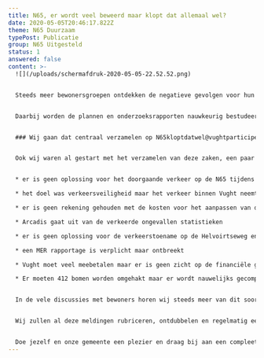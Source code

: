```yaml
---
title: N65, er wordt veel beweerd maar klopt dat allemaal wel?
date: 2020-05-05T20:46:17.822Z
theme: N65 Duurzaam
typePost: Publicatie
group: N65 Uitgesteld
status: 1
answered: false
content: >-
  ![](/uploads/schermafdruk-2020-05-05-22.52.52.png)


  Steeds meer bewonersgroepen ontdekken de negatieve gevolgen voor hun leefomgeving door de reconstructie van de N65.


  Daarbij worden de plannen en onderzoeksrapporten nauwkeurig bestudeerd en worden steeds meer zaken ontdekt die onvolledig zijn, onjuist of in tegenspraak met gemaakte afspraken en verwachtingen. Tevens bereiden een aantal groepen bezwaarprocedures voor en zijn al begonnen met het verzamelen van deze ongerijmdheden.


  ### Wij gaan dat centraal verzamelen op N65kloptdatwel@vughtparticipeert.nl


  Ook wij waren al gestart met het verzamelen van deze zaken, een paar voorbeelden:


  * er is geen oplossing voor het doorgaande verkeer op de N65 tijdens de bouwfase

  * het doel was verkeersveiligheid maar het verkeer binnen Vught neemt enorm toe

  * er is geen rekening gehouden met de kosten voor het aanpassen van de wegen in het dorp

  * Arcadis gaat uit van de verkeerde ongevallen statistieken

  * er is geen oplossing voor de verkeerstoename op de Helvoirtseweg en andere locaties

  * een MER rapportage is verplicht maar ontbreekt

  * Vught moet veel meebetalen maar er is geen zicht op de financiële gevolgen van lenen en aflossen

  * Er moeten 412 bomen worden omgehakt maar er wordt nauwelijks gecompenseerd …


  In de vele discussies met bewoners horen wij steeds meer van dit soort zaken en wij willen die met iedereen en voor iedereen bij elkaar brengen. Daarvoor hebben wij het email adres[ N65kloptdatwel@vughtparticipeert.nl](mailto:N65kloptdatwel@vughtparticipeert.nl) ingericht als verzamelbak voor alle fouten, hiaten, onjuiste aannames, onvolledige analyses etc. Stuur jouw observaties en zorgen aan ons met een korte omschrijving, verwijzing naar rapport of uitspraak en reden waarom dit onjuist, onvolledig,... is.


  Wij zullen al deze meldingen rubriceren, ontdubbelen en regelmatig een actueel overzicht op onze website ter beschikking stellen. Hieruit kunnen alle bewonersgroepen en hun juristen putten bij het opstellen van bezwaren en wordt zo weinig mogelijk vergeten.


  Doe jezelf en onze gemeente een plezier en draag bij aan een compleet overzicht van wat niet klopt, dan kunnen wij daar samen iets aan doen.
---
```


